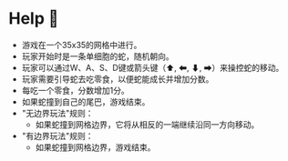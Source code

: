 # Help 📕

- 游戏在一个35x35的网格中进行。
- 玩家开始时是一条单细胞的蛇，随机朝向。
- 玩家可以通过W、A、S、D键或箭头键（⬆, ⬅, ⬇, ➡）来操控蛇的移动。
- 玩家需要引导蛇去吃零食，以便蛇能成长并增加分数。
- 每吃一个零食，分数增加1分。
- 如果蛇撞到自己的尾巴，游戏结束。
- "无边界玩法"规则：
  - 如果蛇撞到网格边界，它将从相反的一端继续沿同一方向移动。
- "有边界玩法"规则：
  - 如果蛇撞到网格边界，游戏结束。
